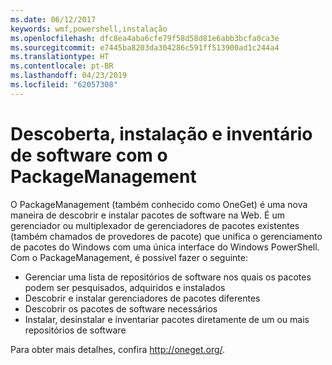 ```yaml
---
ms.date: 06/12/2017
keywords: wmf,powershell,instalação
ms.openlocfilehash: dfc8ea4aba6cfe79f58d58d81e6abb3bcfa0ca3e
ms.sourcegitcommit: e7445ba8203da304286c591ff513900ad1c244a4
ms.translationtype: HT
ms.contentlocale: pt-BR
ms.lasthandoff: 04/23/2019
ms.locfileid: "62057308"
---
```

# <a name="software-discovery-install-and-inventory-with-packagemanagement"></a>Descoberta, instalação e inventário de software com o PackageManagement

O PackageManagement (também conhecido como OneGet) é uma nova maneira de descobrir e instalar pacotes de software na Web. É um gerenciador ou multiplexador de gerenciadores de pacotes existentes (também chamados de provedores de pacote) que unifica o gerenciamento de pacotes do Windows com uma única interface do Windows PowerShell. Com o PackageManagement, é possível fazer o seguinte:

-   Gerenciar uma lista de repositórios de software nos quais os pacotes podem ser pesquisados, adquiridos e instalados
-   Descobrir e instalar gerenciadores de pacotes diferentes
-   Descobrir os pacotes de software necessários
-   Instalar, desinstalar e inventariar pacotes diretamente de um ou mais repositórios de software

Para obter mais detalhes, confira http://oneget.org/.
